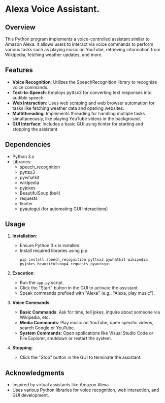 # Alexa Voice Assistant.

## Overview
This Python program implements a voice-controlled assistant similar to Amazon Alexa. It allows users to interact via voice commands to perform various tasks such as playing music on YouTube, retrieving information from Wikipedia, fetching weather updates, and more.

## Features
- **Voice Recognition**: Utilizes the SpeechRecognition library to recognize voice commands.
- **Text-to-Speech**: Employs pyttsx3 for converting text responses into audible speech.
- **Web Interaction**: Uses web scraping and web browser automation for tasks like fetching weather data and opening websites.
- **Multithreading**: Implements threading for handling multiple tasks simultaneously, like playing YouTube videos in the background.
- **GUI Interface**: Includes a basic GUI using tkinter for starting and stopping the assistant.

## Dependencies
- Python 3.x
- Libraries:
  - speech_recognition
  - pyttsx3
  - pywhatkit
  - wikipedia
  - pyjokes
  - BeautifulSoup (bs4)
  - requests
  - tkinter
  - pyautogui (for automating GUI interactions)

## Usage
1. **Installation**:
   - Ensure Python 3.x is installed.
   - Install required libraries using pip:
     ```
     pip install speech_recognition pyttsx3 pywhatkit wikipedia pyjokes beautifulsoup4 requests pyautogui
     ```

2. **Execution**:
   - Run the `app.py` script.
   - Click the "Start" button in the GUI to activate the assistant.
   - Speak commands prefixed with "Alexa" (e.g., "Alexa, play music").

3. **Voice Commands**:
   - **Basic Commands**: Ask for time, tell jokes, inquire about someone via Wikipedia, etc.
   - **Media Commands**: Play music on YouTube, open specific videos, search Google or YouTube.
   - **System Commands**: Open applications like Visual Studio Code or File Explorer, shutdown or restart the system.

4. **Stopping**:
   - Click the "Stop" button in the GUI to terminate the assistant.
     
## Acknowledgments
- Inspired by virtual assistants like Amazon Alexa.
- Uses various Python libraries for voice recognition, web interaction, and GUI development.
